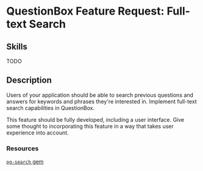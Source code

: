 # QuestionBox Feature Request: Full-text Search

## Skills
TODO

## Description
Users of your application should be able to search previous questions and answers for keywords and phrases they're interested in. Implement full-text search capabilities in QuestionBox.

This feature should be fully developed, including a user interface. Give some thought to incorporating this feature in a way that takes user experience into account.

### Resources
[`pg-search` gem](https://github.com/Casecommons/pg_search)